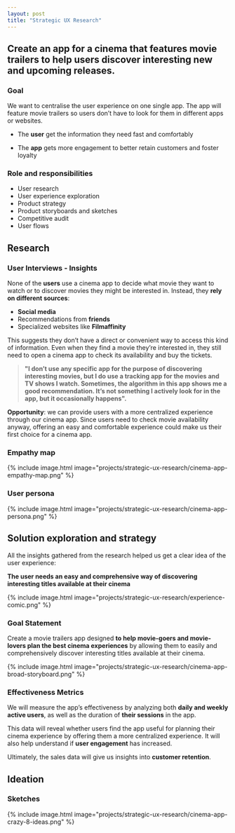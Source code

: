 ```yaml
---
layout: post
title: "Strategic UX Research"
---
```


## Create an app for a cinema that features movie trailers to help users discover interesting new and upcoming releases.

### Goal

We want to centralise the user experience on one single app. The app will feature movie trailers so users don’t have to look for them in different apps or websites.

- The **user** get the information they need fast and comfortably

- The **app** gets more engagement to better retain customers and foster loyalty

### Role and responsibilities

- User research
- User experience exploration
- Product strategy
- Product storyboards and sketches
- Competitive audit
- User flows

## Research

### User Interviews - Insights

None of the **users** use a cinema app to decide what movie they want to watch or to discover movies they might be interested in. Instead, they **rely on different sources**:

- **Social media**
- Recommendations from **friends**
- Specialized websites like **Filmaffinity**

This suggests they don’t have a direct or convenient way to access this kind of information. Even when they find a movie they’re interested in, they still need to open a cinema app to check its availability and buy the tickets.

> **"I don’t use any specific app for the purpose of discovering interesting movies, but I do use a tracking app for the movies and TV shows I watch. Sometimes, the algorithm in this app shows me a good recommendation. It’s not something I actively look for in the app, but it occasionally happens".**

**Opportunity**: we can provide users with a more centralized experience through our cinema app. Since users need to check movie availability anyway, offering an easy and comfortable experience could make us their first choice for a cinema app.

### Empathy map

{% include image.html image="projects/strategic-ux-research/cinema-app-empathy-map.png" %}

### User persona

{% include image.html image="projects/strategic-ux-research/cinema-app-persona.png" %}

## Solution exploration and strategy

All the insights gathered from the research helped us get a clear idea of the user experience:

**The user needs an easy and comprehensive way of discovering interesting titles available at their cinema**

{% include image.html image="projects/strategic-ux-research/experience-comic.png" %}

### Goal Statement

Create a movie trailers app designed **to help movie-goers and movie-lovers plan the best cinema experiences** by allowing them to easily and comprehensively discover interesting titles available at their cinema.

{% include image.html image="projects/strategic-ux-research/cinema-app-broad-storyboard.png" %}

### Effectiveness Metrics

We will measure the app’s effectiveness by analyzing both **daily and weekly active users**, as well as the duration of **their sessions** in the app.

This data will reveal whether users find the app useful for planning their cinema experience by offering them a more centralized experience. It will also help understand if **user engagement** has increased.

Ultimately, the sales data will give us insights into **customer retention**.

## Ideation

### Sketches

{% include image.html image="projects/strategic-ux-research/cinema-app-crazy-8-ideas.png" %}
